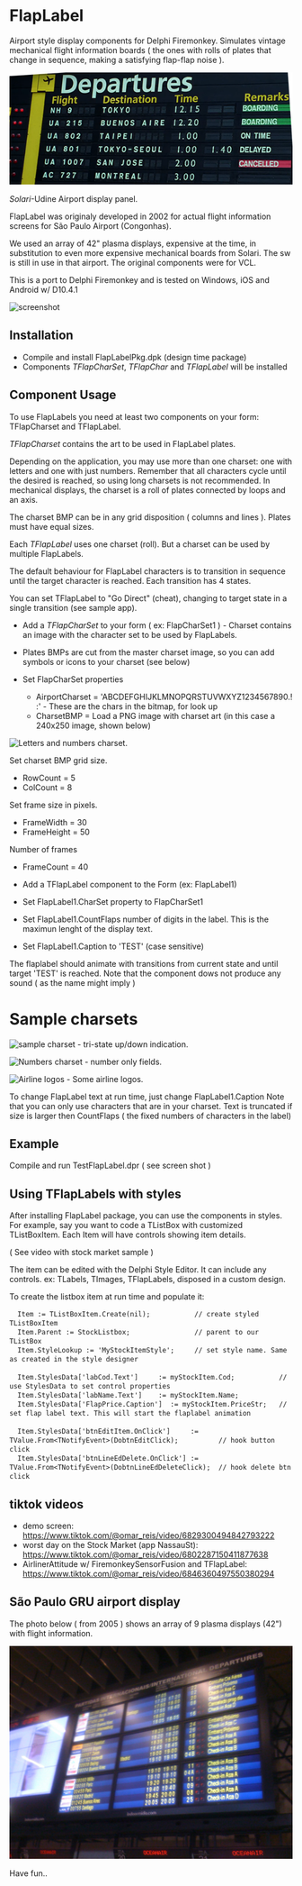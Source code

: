 # FlapLabel
Airport style display components for Delphi Firemonkey. 
Simulates vintage mechanical flight information boards
( the ones with rolls of plates that change in sequence,
making a satisfying flap-flap noise ).

![screenshot](/painelSolari.png)

*Solari*-Udine Airport display panel.


FlapLabel was originaly developed in 2002 for actual 
flight information screens for São Paulo Airport (Congonhas). 

We used an array of 42" plasma displays, expensive at the time, 
in substitution to even more expensive mechanical boards from Solari.
The sw is still in use in that airport. The original components were for VCL. 

This is a port to Delphi Firemonkey and is tested
on Windows, iOS and Android w/ D10.4.1

![screenshot](/Images/FlapLabelTestShot.png)

## Installation

* Compile and install FlapLabelPkg.dpk (design time package) 
* Components *TFlapCharSet*, *TFlapChar* and *TFlapLabel* will be installed 

## Component Usage

To use FlapLabels you need at least two components on your form: TFlapCharset and TFlapLabel.

*TFlapCharset* contains the art to be used in FlapLabel plates. 

Depending on the application, you may use more than one charset: one with letters and one with just numbers.
Remember that all characters cycle until the desired is reached, so using long charsets is not recommended. 
In mechanical displays, the charset is a roll of plates connected by loops and an axis.

The charset BMP can be in any grid disposition ( columns and lines ). Plates must have equal sizes.

Each *TFlapLabel* uses one charset (roll). But a charset can be used by multiple FlapLabels. 

The default behaviour for FlapLabel characters is to transition in sequence until the target character is reached.
Each transition has 4 states. 

You can set TFlapLabel to "Go Direct" (cheat), changing to target state in a single transition  (see sample app).

* Add a *TFlapCharSet* to your form ( ex: FlapCharSet1 ) - Charset contains an image with the character set to be used by FlapLabels. 

* Plates BMPs are  cut from the master charset image, so you can add symbols or icons to your charset (see below)

* Set FlapCharSet properties
  * AirportCharset = 'ABCDEFGHIJKLMNOPQRSTUVWXYZ1234567890.! :'  - These are the chars in the bitmap, for look up
  * CharsetBMP = Load a PNG image with charset art (in this case a 240x250 image, shown below)
 
![Letters and numbers charset](/Images/LettersNumbersCharset.png).

Set charset BMP grid size.
  * RowCount = 5              
  * ColCount = 8

Set frame size in pixels.
  * FrameWidth = 30
  * FrameHeight = 50
  
Number of frames
  * FrameCount = 40
  
 
* Add a TFlapLabel component to the Form (ex: FlapLabel1) 
* Set FlapLabel1.CharSet property to FlapCharSet1
* Set FlapLabel1.CountFlaps number of digits in the label. This is the maximun lenght of the display text. 
* Set FlapLabel1.Caption to 'TEST'  (case sensitive)

The flaplabel should animate with transitions from current state and until target 'TEST' is reached.
Note that the component dows not produce any sound ( as the name might imply )

# Sample charsets

![sample charset](/Images/ArrowsCharset.png) - tri-state up/down indication.

![Numbers charset](/Images/NumbersCharset.png) - number only fields.

![Airline logos](/Images/Airlines.png) - Some airline logos. 


To change FlapLabel text at run time, just change FlapLabel1.Caption
Note that you can only use characters that are in your charset.
Text is truncated if size is larger then CountFlaps ( the fixed numbers of characters in the label)

## Example

Compile and run TestFlapLabel.dpr ( see screen shot )

## Using TFlapLabels with styles

After installing FlapLabel package, you can use the components in styles.
For example, say you want to code a TListBox with customized TListBoxItem.
Each Item will have controls showing item details. 

( See video with stock market sample )

The item can be edited with the Delphi Style Editor.
It can include any controls. ex: TLabels, TImages, TFlapLabels,
disposed in a custom design.

To create the listbox item at run time and populate it:

      Item := TListBoxItem.Create(nil);           // create styled TListBoxItem
      Item.Parent := StockListbox;                // parent to our TListBox
      Item.StyleLookup := 'MyStockItemStyle';     // set style name. Same as created in the style designer
      
      Item.StylesData['labCod.Text']     := myStockItem.Cod;           // use StylesData to set control properties
      Item.StylesData['labName.Text']    := myStockItem.Name; 
      Item.StylesData['FlapPrice.Caption']  := myStockItem.PriceStr;   // set flap label text. This will start the flaplabel animation 
      
      Item.StylesData['btnEditItem.OnClick']     := TValue.From<TNotifyEvent>(DobtnEditClick);          // hook button click
      Item.StylesData['btnLineEdDelete.OnClick'] := TValue.From<TNotifyEvent>(DobtnLineEdDeleteClick);  // hook delete btn click

## tiktok videos

* demo screen: https://www.tiktok.com/@omar_reis/video/6829300494842793222
* worst day on the Stock Market (app NassauSt): https://www.tiktok.com/@omar_reis/video/6802287150411877638
* AirlinerAttitude w/ FiremonkeySensorFusion and TFlapLabel: https://www.tiktok.com/@omar_reis/video/6846360497550380294  

## São Paulo GRU airport display

The photo below ( from 2005 ) shows an array of 9 plasma displays (42") with flight information.

![São Paulo airport display](painelIndoor.jpeg)

Have fun..

